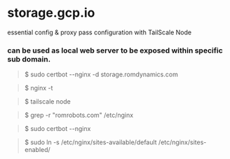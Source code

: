 # storage.gcp.io
essential config &amp; proxy pass configuration with TailScale Node


### can be used as local web server to be exposed within specific sub domain. 




> $ sudo certbot --nginx -d storage.romdynamics.com

> $ nginx -t

> $ tailscale node 

> $ grep -r "romrobots.com" /etc/nginx

> $ sudo certbot --nginx

> $ sudo ln -s /etc/nginx/sites-available/default /etc/nginx/sites-enabled/

